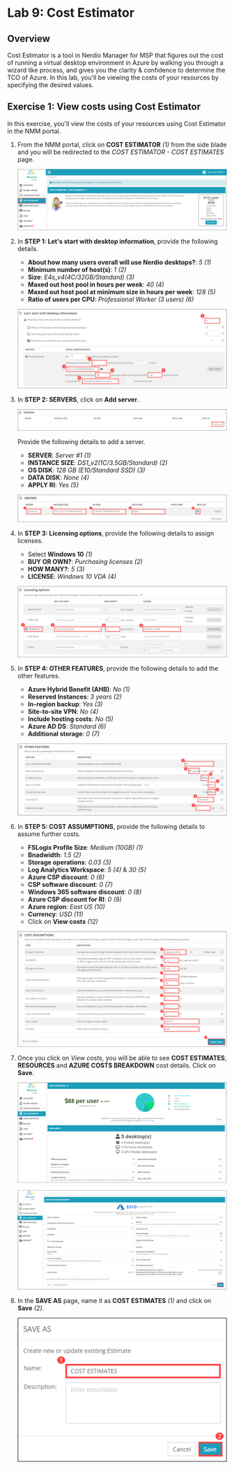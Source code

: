 # Lab 9: Cost Estimator

## Overview

Cost Estimator is a tool in Nerdio Manager for MSP that figures out the cost of running a virtual desktop environment in Azure by walking you through a wizard like process, and gives you the clarity & confidence to determine the TCO of Azure. In this lab, you'll be viewing the costs of your resources by specifying the desired values. 

## Exercise 1: View costs using Cost Estimator

In this exercise, you'll view the costs of your resources using Cost Estimator in the NMM portal.

1. From the NMM portal, click on **COST ESTIMATOR** *(1)* from the side blade and you will be redirected to the *COST ESTIMATOR - COST ESTIMATES* page.

   ![](media/9ss1.png)
   
1. In **STEP 1: Let's start with desktop information**, provide the following details.

   * **About how many users overall will use Nerdio desktops?**:  *5* *(1)* 
   * **Minimum number of host(s)**:  *1* *(2)*
   * **Size**:  *E4s_v4(4C/32GB/Standard)* *(3)*
   * **Maxed out host pool in hours per week**:  *40* *(4)*
   * **Maxed out host pool at minimum size in hours per week**:  *128* *(5)*
   * **Ratio of users per CPU**:  *Professional Worker (3 users)* *(6)*
   
   ![](media/9ss2.png)
   
1. In **STEP 2: SERVERS**, click on **Add server**.

   ![](media/9ss3.1.png)

   Provide the following details to add a server.
   
   * **SERVER**:  *Server #1* *(1)*
   * **INSTANCE SIZE**:  *DS1_v2(1C/3.5GB/Standard)* *(2)*
   * **OS DISK**:  *128 GB (E10/Standard SSD)* *(3)*
   * **DATA DISK**:  *None* *(4)*
   * **APPLY RI**:  *Yes* *(5)*

   ![](media/9ss3.png)
   
1. In **STEP 3: Licensing options**, provide the following details to assign licenses.

   * Select **Windows 10** *(1)*
   * **BUY OR OWN?**:  *Purchasing licenses* *(2)*
   * **HOW MANY?**:  *5* *(3)*
   * **LICENSE**:  *Windows 10 VDA* *(4)*
   
   ![](media/9ss4.png)
   
1. In **STEP 4: OTHER FEATURES**, provide the following details to add the other features.

   * **Azure Hybrid Benefit (AHB)**:  *No* *(1)*
   * **Reserved Instances**:  *3 years* *(2)*
   * **In-region backup**:  *Yes* *(3)*
   * **Site-to-site VPN**:  *No* *(4)*
   * **Include hosting costs**: *No* *(5)*
   * **Azure AD DS**: *Standard* *(6)*
   * **Additional storage**:  *0* *(7)*
   
   ![](media/9ss5.png)

1. In **STEP 5: COST ASSUMPTIONS**, provide the following details to assume further costs.

   * **FSLogix Profile Size**:  *Medium (10GB)* *(1)*
   * **Bnadwidth**:  *1.5* *(2)*
   * **Storage operations**:  *0.03* *(3)*
   * **Log Analytics Workspace**:  *5* *(4)* & *30* *(5)*
   * **Azure CSP discount**:  *0* *(6)*
   * **CSP software discount**:  *0* *(7)*
   * **Windows 365 software discount**:  *0* *(8)*
   * **Azure CSP discount for RI**:  *0* *(9)*
   * **Azure region**:  *East US* *(10)*
   * **Currency**:  *USD* *(11)*
   * Click on **View costs** *(12)* 
   
   ![](media/9ss6.png)
   
1. Once you click on *View costs*, you will be able to see **COST ESTIMATES**, **RESOURCES** and **AZURE COSTS BREAKDOWN** cost details. Click on **Save**.

   ![](media/9ss7.png)
   
   ![](media/9ss8.png)
   
1. In the **SAVE AS** page, name it as **COST ESTIMATES** *(1)* and click on **Save** *(2)*.

   ![](media/9ss9.png)

   
   
   
  
      
